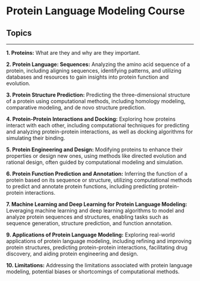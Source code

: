 # Protein Language Modeling Course


## Topics
----
**1. Proteins:**
   What are they and why are they important.
   
**2. Protein Language: Sequences:**
   Analyzing the amino acid sequence of a protein, including aligning sequences, identifying patterns, and utilizing databases and resources to gain insights into protein function and evolution.
   
**3. Protein Structure Prediction:**
   Predicting the three-dimensional structure of a protein using computational methods, including homology modeling, comparative modeling, and de novo structure prediction.
   
**4. Protein-Protein Interactions and Docking:**
    Exploring how proteins interact with each other, including computational techniques for predicting and analyzing protein-protein interactions, as well as docking algorithms for simulating their binding.
    
**5. Protein Engineering and Design:**
    Modifying proteins to enhance their properties or design new ones, using methods like directed evolution and rational design, often guided by computational modeling and simulation.
    
**6. Protein Function Prediction and Annotation:**
    Inferring the function of a protein based on its sequence or structure, utilizing computational methods to predict and annotate protein functions, including predicting protein-protein interactions.
    
**7. Machine Learning and Deep Learning for Protein Language Modeling:**
    Leveraging machine learning and deep learning algorithms to model and analyze protein sequences and structures, enabling tasks such as sequence generation, structure prediction, and function annotation.
    
**9. Applications of Protein Language Modeling:**
    Exploring real-world applications of protein language modeling, including refining and improving protein structures, predicting protein-protein interactions, facilitating drug discovery, and aiding protein engineering and design.
    
**10. Limitations:**
    Addressing the limitations associated with protein language modeling, potential biases or shortcomings of computational methods.
